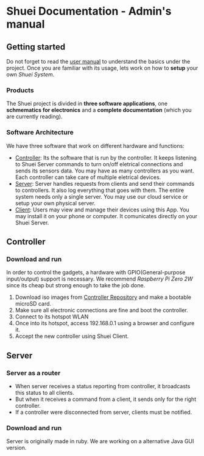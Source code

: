 # Shuei Documentation - Admin's manual
## Getting started
Do not forget to read the [user manual](../user) to understand the basics under the project.
Once you are familiar with its usage, lets work on how to **setup** your own *Shuei System*.
### Products
The Shuei project is divided in __three software applications__, one __schmematics for electronics__ and a __complete documentation__ (which you are currently reading).
### Software Architecture
We have three software that work on different hardware and functions:
* [Controller](https://github.com/renatoexpert/shuei-controller/):
Its the software that is run by the controller.
It keeps listening to Shuei Server commands to turn on/off eletrical connections and sends its sensors data.
You may have as many controllers as you want.
Each controller can take care of multiple eletrical devices.
* [Server](https://github.com/renatoexpert/shuei-server/):
Server handles requests from clients and send their commands to controllers.
It also log everything that goes with them.
The entire system needs only a single server.
You may use our cloud service or setup your own physical server.
* [Client](https://github.com/renatoexpert/shuei-client/):
Users may view and manage their devices using this App.
You may install it on your phone or computer.
It comunicates directly on your Shuei Server.

## Controller
### Download and run
In order to control the gadgets, a hardware with GPIO(General-purpose input/output) support is necessary.
We recommend _Raspberry Pi Zero 2W_ since its cheap but strong enough to take the job done.
1. Download iso images from [Controller Repository](https://github.com/renatoexpert/shuei-controller) and make a bootable microSD card.
2. Make sure all electronic connections are fine and boot the controller.
3. Connect to its hotspot WLAN
4. Once into its hotspot, access 192.168.0.1 using a browser and configure it.
5. Accept the new controller using Shuei Client.

## Server
### Server as a router
* When server receives a status reporting from controller, it broadcasts this status to all clients.
* But when it receives a command from a client, it sends only for the right controller.
* If a controller were disconnected from server, clients must be notified.
### Download and run
Server is originally made in ruby. We are working on a alternative Java GUI version.
